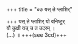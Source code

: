 +++
title = "०७ यस् ते प्लाशिर्"

+++
यस् ते प्लाशिर् यो वनिष्टुर्  
यौ कुक्षी यच् च त उदरम् ।  
(…) ॥ +++(see 3cd)+++